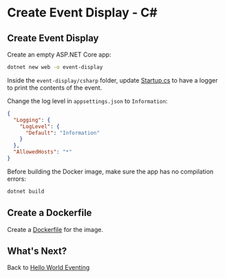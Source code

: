 # Create Event Display - C#

## Create Event Display

Create an empty ASP.NET Core app:

```bash
dotnet new web -o event-display
```

Inside the `event-display/csharp` folder, update [Startup.cs](../eventing/event-display/csharp/Startup.cs) to have a logger to print the contents of the event.

Change the log level in `appsettings.json` to `Information`:

```json
{
  "Logging": {
    "LogLevel": {
      "Default": "Information"
    }
  },
  "AllowedHosts": "*"
}
```

Before building the Docker image, make sure the app has no compilation errors:

```bash
dotnet build
```

## Create a Dockerfile

Create a [Dockerfile](../eventing/event-display/csharp/Dockerfile) for the image.

## What's Next?

Back to [Hello World Eventing](helloworldeventing.md)
